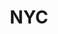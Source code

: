 ---
title: NYC
layout: pictures
description: A quick trip to NYC.
category: pictures
photoset: 72157641030132614
---